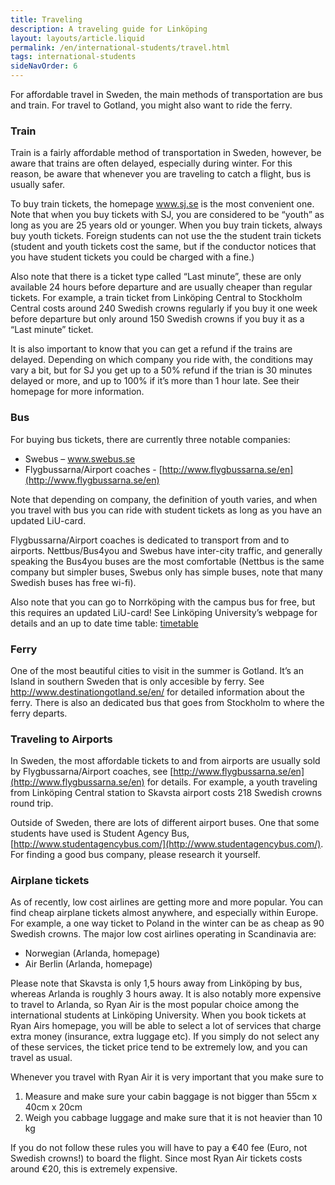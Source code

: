 ```yaml
---
title: Traveling
description: A traveling guide for Linköping
layout: layouts/article.liquid
permalink: /en/international-students/travel.html
tags: international-students
sideNavOrder: 6
---
```


For affordable travel in Sweden, the main methods of transportation are bus and train. For travel to Gotland, you might also want to ride the ferry.

### Train

Train is a fairly affordable method of transportation in Sweden, however, be aware that trains are often delayed, especially during winter. For this reason, be aware that whenever you are traveling to catch a flight, bus is usually safer.

To buy train tickets, the homepage www.sj.se is the most convenient one. Note that when you buy tickets with SJ, you are considered to be “youth” as long as you are 25 years old or younger. When you buy train tickets, always buy youth tickets. Foreign students can not use the the student train tickets (student and youth tickets cost the same, but if the conductor notices that you have student tickets you could be charged with a fine.)

Also note that there is a ticket type called “Last minute”, these are only available 24 hours before departure and are usually cheaper than regular tickets. For example, a train ticket from Linköping Central to Stockholm Central costs around 240 Swedish crowns regularly if you buy it one week before departure but only around 150 Swedish crowns if you buy it as a “Last minute” ticket.

It is also important to know that you can get a refund if the trains are delayed. Depending on which company you ride with, the conditions may vary a bit, but for SJ you get up to a 50% refund if the trian is 30 minutes delayed or more, and up to 100% if it’s more than 1 hour late. See their homepage for more information.

### Bus

For buying bus tickets, there are currently three notable companies:

*   Swebus – www.swebus.se
*   Flygbussarna/Airport coaches - [http://www.flygbussarna.se/en](http://www.flygbussarna.se/en)

Note that depending on company, the definition of youth varies, and when you travel with bus you can ride with student tickets as long as you have an updated LiU-card.

Flygbussarna/Airport coaches is dedicated to transport from and to airports. Nettbus/Bus4you and Swebus have inter-city traffic, and generally speaking the Bus4you buses are the most comfortable (Nettbus is the same company but simpler buses, Swebus only has simple buses, note that many Swedish buses has free wi-fi).

Also note that you can go to Norrköping with the campus bus for free, but this requires an updated LiU-card! See Linköping University’s webpage for details and an up to date time table: [timetable](http://www.liu.se/insidan/service/post-transport/campusbussen?sc=true&l=en)

### Ferry

One of the most beautiful cities to visit in the summer is Gotland. It’s an Island in southern Sweden that is only accesible by ferry. See http://www.destinationgotland.se/en/ for detailed information about the ferry. There is also an dedicated bus that goes from Stockholm to where the ferry departs.

### Traveling to Airports

In Sweden, the most affordable tickets to and from airports are usually sold by Flygbussarna/Airport coaches, see [http://www.flygbussarna.se/en](http://www.flygbussarna.se/en) for details. For example, a youth traveling from Linköping Central station to Skavsta airport costs 218 Swedish crowns round trip.

Outside of Sweden, there are lots of different airport buses. One that some students have used is Student Agency Bus, [http://www.studentagencybus.com/](http://www.studentagencybus.com/). For finding a good bus company, please research it yourself.

### Airplane tickets

As of recently, low cost airlines are getting more and more popular. You can find cheap airplane tickets almost anywhere, and especially within Europe. For example, a one way ticket to Poland in the winter can be as cheap as 90 Swedish crowns. The major low cost airlines operating in Scandinavia are:

*   Norwegian (Arlanda, homepage)
*   Air Berlin (Arlanda, homepage)

Please note that Skavsta is only 1,5 hours away from Linköping by bus, whereas Arlanda is roughly 3 hours away. It is also notably more expensive to travel to Arlanda, so Ryan Air is the most popular choice among the international students at Linköping University. When you book tickets at Ryan Airs homepage, you will be able to select a lot of services that charge extra money (insurance, extra luggage etc). If you simply do not select any of these services, the ticket price tend to be extremely low, and you can travel as usual.

Whenever you travel with Ryan Air it is very important that you make sure to

1.  Measure and make sure your cabin baggage is not bigger than 55cm x 40cm x 20cm
2.  Weigh you cabbage luggage and make sure that it is not heavier than 10 kg

If you do not follow these rules you will have to pay a €40 fee (Euro, not Swedish crowns!) to board the flight. Since most Ryan Air tickets costs around €20, this is extremely expensive.